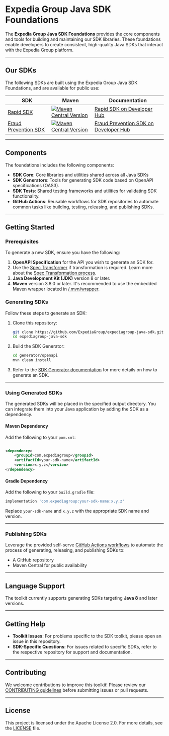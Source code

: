 # Expedia Group Java SDK Foundations

The **Expedia Group Java SDK Foundations** provides the core components and tools for building and maintaining our SDK libraries.
These foundations enable developers to create consistent, high-quality Java SDKs that interact with the Expedia Group platform.

---

## Our SDKs

The following SDKs are built using the Expedia Group Java SDK Foundations, and are available for public use:

| SDK                                                                               | Maven                                                                                                                                                                                                                                                                                                            | Documentation                                                                                                               |
|-----------------------------------------------------------------------------------|------------------------------------------------------------------------------------------------------------------------------------------------------------------------------------------------------------------------------------------------------------------------------------------------------------------|-----------------------------------------------------------------------------------------------------------------------------|
| [Rapid SDK](https://github.com/ExpediaGroup/rapid-java-sdk)                       | [![Maven Central Version](https://img.shields.io/maven-central/v/com.expediagroup/rapid-sdk?style=for-the-badge&logo=expedia&logoColor=%23fddb32&label=Rapid%20SDK&labelColor=%23181e3b&color=%23fddb32)](https://central.sonatype.com/artifact/com.expediagroup/rapid-sdk)                                      | [Rapid SDK on Developer Hub](https://developers.expediagroup.com/docs/products/rapid/sdk/java)                              |
| [Fraud Prevention SDK](https://github.com/ExpediaGroup/fraud-prevention-java-sdk) | [![Maven Central Version](https://img.shields.io/maven-central/v/com.expediagroup/fraudpreventionv2-sdk?style=for-the-badge&logo=expedia&logoColor=%23fddb32&label=Fraud%20Prevention%20SDK&labelColor=%23181e3b&color=%23fddb32)](https://central.sonatype.com/artifact/com.expediagroup/fraudpreventionv2-sdk) | [Fraud Prevention SDK on Developer Hub](https://developers.expediagroup.com/docs/products/fraud-prevention/sdk/quick-start) |

---

## Components

The foundations includes the following components:

- **SDK Core**: Core libraries and utilities shared across all Java SDKs
- **SDK Generators**: Tools for generating SDK code based on OpenAPI specifications (OAS3).
- **SDK Tests**: Shared testing frameworks and utilities for validating SDK functionality.
- **GitHub Actions**: Reusable workflows for SDK repositories to automate common tasks like building, testing, releasing, and publishing SDKs.

---

## Getting Started

### Prerequisites

To generate a new SDK, ensure you have the following:

1. **OpenAPI Specification** for the API you wish to generate an SDK for.
2. Use the [Spec Transformer](https://github.com/ExpediaGroup/spec-transformer) if transformation is required. Learn more about
   the [Spec Transformation process](https://github.com/ExpediaGroup/spec-transformer).
3. **Java Development Kit (JDK)** version 8 or later.
4. **Maven** version 3.8.0 or later. It's recommended to use the embedded Maven wrapper located in [/.mvn/wrapper](.mvn/wrapper).

### Generating SDKs

Follow these steps to generate an SDK:

1. Clone this repository:
   ```bash
   git clone https://github.com/ExpediaGroup/expediagroup-java-sdk.git
   cd expediagroup-java-sdk
   ```

2. Build the SDK Generator:
   ```bash
   cd generator/openapi
   mvn clean install
   ```

3. Refer to the [SDK Generator documentation](generator/README.md) for more details on how to generate an SDK.

---

### Using Generated SDKs

The generated SDKs will be placed in the specified output directory. You can integrate them into your Java application by adding the SDK as a dependency.

#### Maven Dependency

Add the following to your `pom.xml`:

```xml

<dependency>
    <groupId>com.expediagroup</groupId>
    <artifactId>your-sdk-name</artifactId>
    <version>x.y.z</version>
</dependency>
```

#### Gradle Dependency

Add the following to your `build.gradle` file:

```groovy
implementation 'com.expediagroup:your-sdk-name:x.y.z'
```

Replace `your-sdk-name` and `x.y.z` with the appropriate SDK name and version.

--- 

### Publishing SDKs

Leverage the provided self-serve [GitHub Actions workflows](.github/workflows) to automate the process of generating, releasing, and publishing SDKs to:

- A GitHub repository
- Maven Central for public availability

---

## Language Support

The toolkit currently supports generating SDKs targeting **Java 8** and later versions.

---

## Getting Help

- **Toolkit Issues**: For problems specific to the SDK toolkit, please open an issue in this repository.
- **SDK-Specific Questions**: For issues related to specific SDKs, refer to the respective repository for support and documentation.

---

## Contributing

We welcome contributions to improve this toolkit!
Please review our [CONTRIBUTING guidelines](CONTRIBUTING.md) before submitting issues or pull requests.

---

## License

This project is licensed under the Apache License 2.0. For more details, see the [LICENSE](LICENSE) file.
